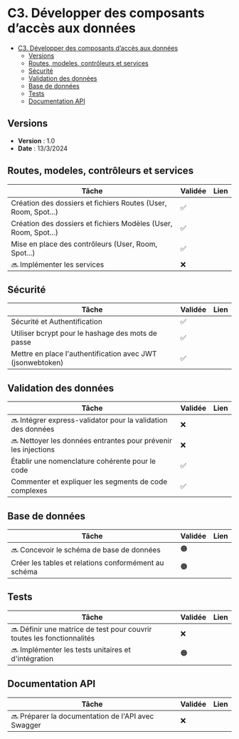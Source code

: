 # C3. Développer des composants d’accès aux données

- [C3. Développer des composants d’accès aux données](#c3-développer-des-composants-daccès-aux-données)
  - [Versions](#versions)
  - [Routes, modeles, contrôleurs et services](#routes-modeles-contrôleurs-et-services)
  - [Sécurité](#sécurité)
  - [Validation des données](#validation-des-données)
  - [Base de données](#base-de-données)
  - [Tests](#tests)
  - [Documentation API](#documentation-api)

## Versions

- **Version** : 1.0
- **Date** : 13/3/2024

## Routes, modeles, contrôleurs et services

| Tâche                                                           | Validée | Lien                                             |
|-----------------------------------------------------------------|-----------|------------------------------------------------|
| Création des dossiers et fichiers Routes (User, Room, Spot...)  |    ✅     |                                                |
| Création des dossiers et fichiers Modèles (User, Room, Spot...) |    ✅     |                                                |
| Mise en place des contrôleurs (User, Room, Spot...)             |    ✅     |                                                |
| 🔜 Implémenter les services                                     |    ❌     |                                                |

## Sécurité

| Tâche                                                           | Validée | Lien                                             |
|-----------------------------------------------------------------|-----------|------------------------------------------------|
| Sécurité et Authentification                                    |    ✅     |                                                |
| Utiliser bcrypt pour le hashage des mots de passe               |    ✅     |                                                |
| Mettre en place l'authentification avec JWT (jsonwebtoken)      |    ✅     |                                                |

## Validation des données

| Tâche                                                           | Validée | Lien                                             |
|-----------------------------------------------------------------|-----------|------------------------------------------------|
| 🔜 Intégrer express-validator pour la validation des données    |    ❌     |                                                |
| 🔜 Nettoyer les données entrantes pour prévenir les injections  |    ❌     |                                                |
| Établir une nomenclature cohérente pour le code                 |    ✅     |                                                |
| Commenter et expliquer les segments de code complexes           |    ✅     |                                                |

## Base de données

| Tâche                                                           | Validée | Lien                                             |
|-----------------------------------------------------------------|-----------|------------------------------------------------|
| 🔜 Concevoir le schéma de base de données                       |    🟠     |                                                |
| Créer les tables et relations conformément au schéma            |    🟠     |                                                |

## Tests

| Tâche                                                           | Validée | Lien                                             |
|-----------------------------------------------------------------|-----------|------------------------------------------------|
| 🔜 Définir une matrice de test pour couvrir toutes les fonctionnalités | ❌ |                                                |
| 🔜 Implémenter les tests unitaires et d'intégration             |    🟠     |                                                |

## Documentation API

| Tâche                                                           | Validée | Lien                                             |
|-----------------------------------------------------------------|-----------|------------------------------------------------|
| 🔜 Préparer la documentation de l'API avec Swagger              |    ❌     |                                                |
